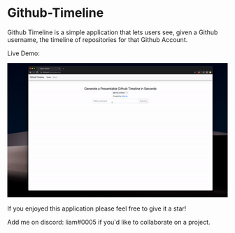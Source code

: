 # Github-Timeline

Github Timeline is a simple application that lets users see, given a Github username, the timeline of repositories for that Github Account. 

Live Demo: 

![](images/demo.gif)

If you enjoyed this application please feel free to give it a star!

Add me on discord: liam#0005 if you'd like to collaborate on a project.

